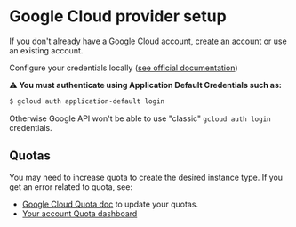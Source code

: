# Google Cloud provider setup

If you don't already have a Google Cloud account, [create an account](https://console.cloud.google.com/) or use an existing account.

Configure your credentials locally ([see official documentation](https://cloud.google.com/sdk/docs/install))

**⚠️ You must authenticate using Application Default Credentials such as:**

```sh
$ gcloud auth application-default login
```

Otherwise Google API won't be able to use "classic" `gcloud auth login` credentials. 

## Quotas

You may need to increase quota to create the desired instance type. If you get an error related to quota, see:
- [Google Cloud Quota doc](https://cloud.google.com/docs/quotas/view-manage) to update your quotas.
- [Your account Quota dashboard](https://console.cloud.google.com/quotas?project=_)